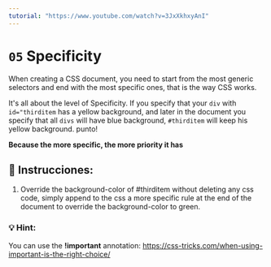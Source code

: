 ```yaml
---
tutorial: "https://www.youtube.com/watch?v=3JxXkhxyAnI"
---
```


# `05` Specificity

When creating a CSS document, you need to start from the most generic selectors and end with the most specific ones, that is the way CSS works.

It's all about the level of Specificity. If you specify that your `div` with `id="thirditem` has a yellow background, and later in the document you specify that all `divs` will have blue background, `#thirditem` will keep his yellow background. punto!

**Because the more specific, the more priority it has** 

## 📝 Instrucciones:

1. Override the background-color of #thirditem without deleting any css code, simply append to the css a more specific rule at the end of the document to override the background-color to green.


### 💡 Hint:

You can use the **!important** annotation:
https://css-tricks.com/when-using-important-is-the-right-choice/


